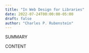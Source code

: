 ```yaml
---
title: "In Web Design for Libraries"
date: 2022-07-24T00:00:00-05:00
draft: false
author: "Charles P. Rubenstein"
---
```


SUMMARY

<!--more-->

CONTENT